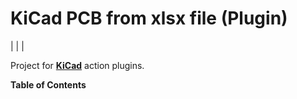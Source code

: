 # KiCad PCB from xlsx file (Plugin)

|         |                                                                                                                                                                                                                                                                                                                                                                                                                                                                                                                                                                                                                    |
                                                                                                                                                                                                                                                                                                               

Project for **[KiCad](https://www.kicad.org/)** action plugins.

**Table of Contents**
